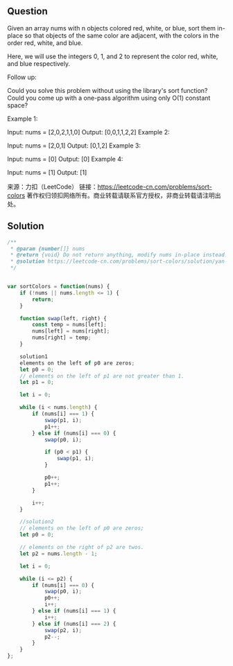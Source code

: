 ## Question
Given an array nums with n objects colored red, white, or blue, sort them in-place so that objects of the same color are adjacent, with the colors in the order red, white, and blue.

Here, we will use the integers 0, 1, and 2 to represent the color red, white, and blue respectively.

Follow up:

Could you solve this problem without using the library's sort function?
Could you come up with a one-pass algorithm using only O(1) constant space?

Example 1:

Input: nums = [2,0,2,1,1,0]
Output: [0,0,1,1,2,2]
Example 2:

Input: nums = [2,0,1]
Output: [0,1,2]
Example 3:

Input: nums = [0]
Output: [0]
Example 4:

Input: nums = [1]
Output: [1]

来源：力扣（LeetCode）
链接：https://leetcode-cn.com/problems/sort-colors
著作权归领扣网络所有。商业转载请联系官方授权，非商业转载请注明出处。

## Solution
```javascript
/**
 * @param {number[]} nums
 * @return {void} Do not return anything, modify nums in-place instead.
 * @solution https://leetcode-cn.com/problems/sort-colors/solution/yan-se-fen-lei-by-leetcode-solution/
 */


var sortColors = function(nums) {
    if (!nums || nums.length <= 1) {
        return;
    }

    function swap(left, right) {
        const temp = nums[left];
        nums[left] = nums[right];
        nums[right] = temp;
    }

    solution1
    elements on the left of p0 are zeros;
    let p0 = 0;
    // elements on the left of p1 are not greater than 1.
    let p1 = 0;

    let i = 0;

    while (i < nums.length) {
        if (nums[i] === 1) {
            swap(p1, i);
            p1++;
        } else if (nums[i] === 0) {
            swap(p0, i);

            if (p0 < p1) {
                swap(p1, i);
            }

            p0++;
            p1++;
        }

        i++;
    }

    //solution2
    // elements on the left of p0 are zeros;
    let p0 = 0; 

    // elements on the right of p2 are twos.
    let p2 = nums.length - 1;

    let i = 0;

    while (i <= p2) {
        if (nums[i] === 0) {
            swap(p0, i);
            p0++;
            i++;
        } else if (nums[i] === 1) {
            i++;
        } else if (nums[i] === 2) {
            swap(p2, i);
            p2--;
        }
    }
};
```
